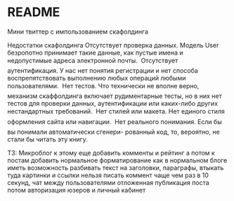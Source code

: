 # README

Мини твиттер с импользованием скафолдинга

Недостатки скафолдинга 
Отсутствует проверка данных. Модель User безропотно принимает такие данные, как пустые имена и недопустимые адреса электронной почты.
 Отсутствует аутентификация. У нас нет понятия регистрации и нет способа воспрепятствовать выполнению любых операций любыми пользователями.
 Нет тестов. Что технически не вполне верно, механизм скаффолдинга включает рудиментарные тесты, но в них нет тестов для проверки данных,
аутентификации или каких-либо других нестандартных требований.
 Нет стилей или макета. Нет единого стиля оформления сайта или навигации.
 Нет реального понимания. Если бы вы понимали автоматически сгенери-
рованный код, то, вероятно, не стали бы читать эту книгу.


ТЗ: Микроблог
 к этому еще добавить комменты и рейтинг
 а потом к постам добавить нормальное форматирование
 как в нормальном блоге иметь возможность разбивать текст на заголовки, параграфы, втыкать туда картинки и ссылки
 нельзя писать коммент чаще чем раз в 10 секунд, чат между пользователями
 отложенная публикация поста
 потом авторизация юзеров и личный кабинет